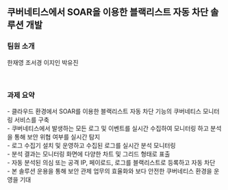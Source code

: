<h2>쿠버네티스에서 SOAR을 이용한 블랙리스트 자동 차단 솔루션 개발 </h2>
<h3>팀원 소개</h3>
<p> 한재영 조서경 이지인 박유진 </p>
<br>
<h3>과제 요약</h3>
<p> - 클라우드 환경에서 SOAR를 이용한 블랙리스트 자동 차단 기능의 쿠버네티스 모니터링 서비스를 구축 <br>
  - 쿠버네티스에서 발생하는 모든 로그 및 이벤트를 실시간 수집하여 모니터링 하고 분석을 통해 보안 위협 여부를 실시간 탐지 <br>
  - 로그 수집기 설치 및 운영하고 수집된 로그를 실시간 분석 모니터링 <br>
  - 분석 결과는 모니터링 화면에 다양한 차트 및 그리드 형태로 표출 <br>
  - 자동 분석된 의심 또는 공격 IP, 페이로드, 로그를 블랙리스트로 등록하고 자동 차단 <br> 
  - 본 솔루션 운용을 통해 보안 관제 업무의 효율화와 보다 안전한 쿠버네티스 환경을 운영을 기대 </p>
